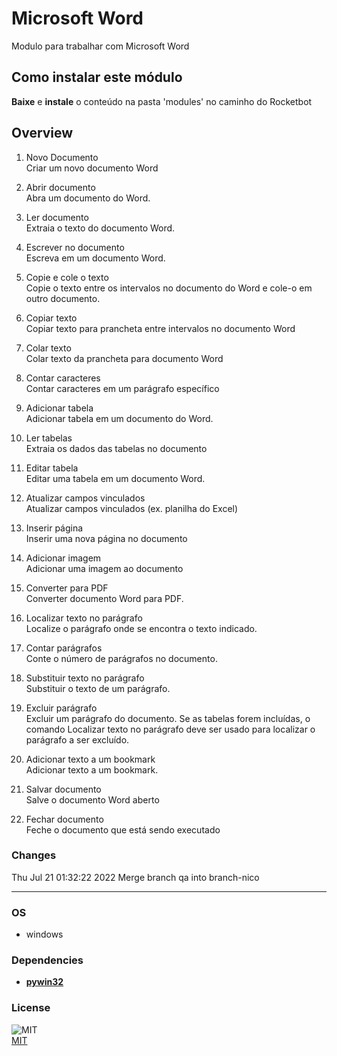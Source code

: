 



# Microsoft Word
  
Modulo para trabalhar com Microsoft Word  

## Como instalar este módulo
  
__Baixe__ e __instale__ o conteúdo na pasta 'modules' no caminho do Rocketbot  



## Overview


1. Novo Documento  
Criar um novo documento Word

2. Abrir documento  
Abra um documento do Word.

3. Ler documento  
Extraia o texto do documento Word.

4. Escrever no documento  
Escreva em um documento Word.

5. Copie e cole o texto  
Copie o texto entre os intervalos no documento do Word e cole-o em outro documento.

6. Copiar texto  
Copiar texto para prancheta entre intervalos no documento Word

7. Colar texto  
Colar texto da prancheta para documento Word

8. Contar caracteres  
Contar caracteres em um parágrafo específico

9. Adicionar tabela  
Adicionar tabela em um documento do Word.

10. Ler tabelas  
Extraia os dados das tabelas no documento

11. Editar tabela  
Editar uma tabela em um documento Word.

12. Atualizar campos vinculados  
Atualizar campos vinculados (ex. planilha do Excel)

13. Inserir página  
Inserir uma nova página no documento

14. Adicionar imagem  
Adicionar uma imagem ao documento

15. Converter para PDF  
Converter documento Word para PDF.

16. Localizar texto no parágrafo  
Localize o parágrafo onde se encontra o texto indicado.

17. Contar parágrafos  
Conte o número de parágrafos no documento.

18. Substituir texto no parágrafo  
Substituir o texto de um parágrafo.

19. Excluir parágrafo  
Excluir um parágrafo do documento. Se as tabelas forem incluídas, o comando Localizar texto no parágrafo deve ser usado 
para localizar o parágrafo a ser excluído.

20. Adicionar texto a um bookmark  
Adicionar texto a um bookmark.

21. Salvar documento  
Salve o documento Word aberto

22. Fechar documento  
Feche o documento que está sendo executado  



### Changes
Thu Jul 21 01:32:22 2022  Merge branch qa into branch-nico

----
### OS

- windows

### Dependencies
- [**pywin32**](https://pypi.org/project/pywin32/)
### License
  
![MIT](https://camo.githubusercontent.com/107590fac8cbd65071396bb4d04040f76cde5bde/687474703a2f2f696d672e736869656c64732e696f2f3a6c6963656e73652d6d69742d626c75652e7376673f7374796c653d666c61742d737175617265)  
[MIT](http://opensource.org/licenses/mit-license.ph)